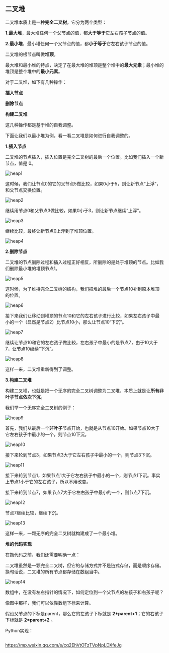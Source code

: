 ## 二叉堆

二叉堆本质上是一种**完全二叉树**，它分为两个类型：

**1.最大堆**，最大堆任何一个父节点的值，都**大于等于**它左右孩子节点的值。

**2.最小堆**，最小堆任何一个父节点的值，都**小于等于**它左右孩子节点的值。

二叉堆的根节点叫做**堆顶**。

最大堆和最小堆的特点，决定了在最大堆的堆顶是整个堆中的**最大元素**；最小堆的堆顶是整个堆中的**最小元素**。

对于二叉堆，如下有几种操作：

**插入节点**

**删除节点**

**构建二叉堆**

这几种操作都是基于堆的自我调整。

下面让我们以最小堆为例，看一看二叉堆是如何进行自我调整的。

**1.插入节点**

二叉堆的节点插入，插入位置是完全二叉树的最后一个位置。比如我们插入一个新节点，值是 0。

![heap1](img/heap1.jpg)

这时候，我们让节点0的它的父节点5做比较，如果0小于5，则让新节点“上浮”，和父节点交换位置。

![heap2](img/heap2.jpg)

继续用节点0和父节点3做比较，如果0小于3，则让新节点继续“上浮”。

![heap3](img/heap3.jpg)

继续比较，最终让新节点0上浮到了堆顶位置。

![heap4](img/heap4.jpg)

**2.删除节点**

二叉堆的节点删除过程和插入过程正好相反，所删除的是处于堆顶的节点。比如我们删除最小堆的堆顶节点1。

![heap5](img/heap5.jpg)

这时候，为了维持完全二叉树的结构，我们把堆的最后一个节点10补到原本堆顶的位置。

![heap6](img/heap6.jpg)

接下来我们让移动到堆顶的节点10和它的左右孩子进行比较，如果左右孩子中最小的一个（显然是节点2）比节点10小，那么让节点10“下沉”。

![heap7](img/heap7.jpg)

继续让节点10和它的左右孩子做比较，左右孩子中最小的是节点7，由于10大于7，让节点10继续“下沉”。

![heap8](img/heap8.jpg)

这样一来，二叉堆重新得到了调整。





**3.构建二叉堆**

构建二叉堆，也就是把一个无序的完全二叉树调整为二叉堆，本质上就是让**所有非叶子节点依次下沉**。

我们举一个无序完全二叉树的例子：

![heap9](img/heap9.jpg)

首先，我们从最后一个**非叶子**节点开始，也就是从节点10开始。如果节点10大于它左右孩子中最小的一个，则节点10下沉。

![heap10](img/heap10.jpg)

接下来轮到节点3，如果节点3大于它左右孩子中最小的一个，则节点3下沉。

![heap11](img/heap11.jpg)

接下来轮到节点1，如果节点1大于它左右孩子中最小的一个，则节点1下沉。事实上节点1小于它的左右孩子，所以不用改变。

接下来轮到节点7，如果节点7大于它左右孩子中最小的一个，则节点7下沉。

![heap12](img/heap12.jpg)

节点7继续比较，继续下沉。

![heap13](img/heap13.jpg)

这样一来，一颗无序的完全二叉树就构建成了一个最小堆。

**堆的代码实现**

在撸代码之前，我们还需要明确一点：

二叉堆虽然是一颗完全二叉树，但它的存储方式并不是链式存储，而是顺序存储。换句话说，二叉堆的所有节点都存储在数组当中。

![heap14](img/heap14.jpg)

数组中，在没有左右指针的情况下，如何定位到一个父节点的左孩子和右孩子呢？

像图中那样，我们可以依靠数组下标来计算。

假设父节点的下标是parent，那么它的左孩子下标就是 **2\*parent+1**；它的右孩子下标就是  **2\*parent+2** 。

Python实现：

```

```







https://mp.weixin.qq.com/s/cq2EhVtOTzTVpNpLDXfeJg







